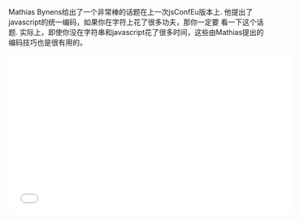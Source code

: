 <!--
layout: post
title: JavaScript ♥ 统一编码
date: 2014-10-13T19:22:32.267Z
comments: true
published: true
keywords: ES6, Unicode
description: Mathias Bynens 关于JavaScript编码的一些谈论
categories: Unicode, Videos
-->
Mathias Bynens给出了一个非常棒的话题在上一次jsConfEu版本上.
他提出了javascript的统一编码，如果你在字符上花了很多功夫，那你一定要 看一下这个话题.
实际上，即使你没在字符串和javascript花了很多时间，这些由Mathias提出的编码技巧也是很有用的。
<iframe width="560" height="315" src="//www.youtube.com/embed/zi0w7J7MCrk" frameborder="0" allowfullscreen></iframe>